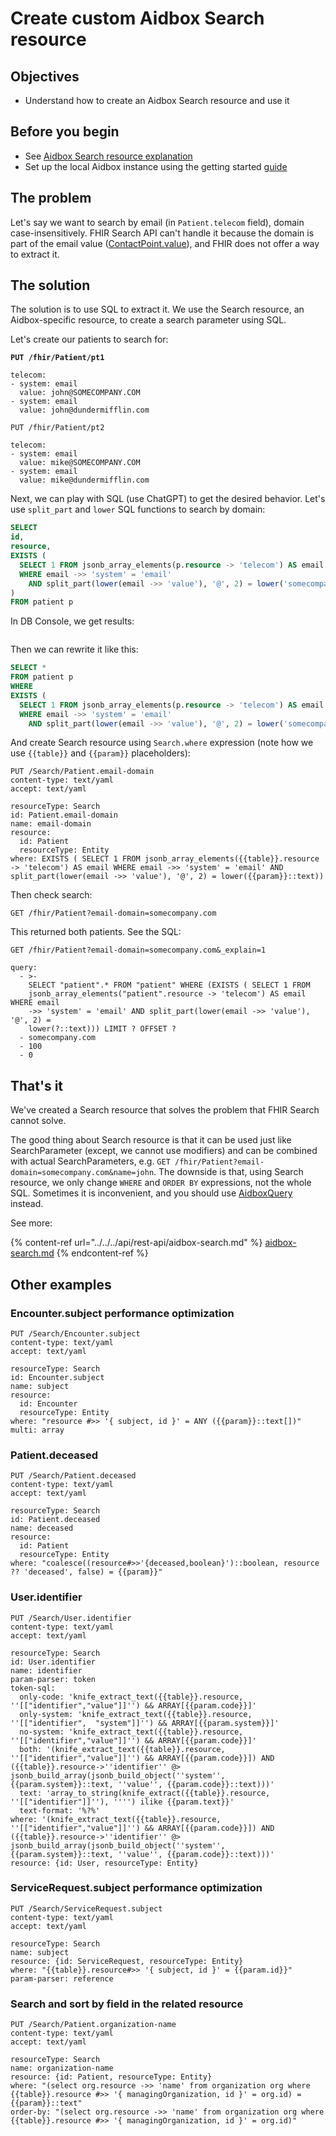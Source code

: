 # Create custom Aidbox Search resource

## Objectives <a href="#objectives" id="objectives"></a>

* Understand how to create an Aidbox Search resource and use it

## Before you begin <a href="#before-you-begin" id="before-you-begin"></a>

* See [Aidbox Search resource explanation](../../../api/rest-api/aidbox-search.md#search-resource)
* Set up the local Aidbox instance using the getting started [guide](../../../getting-started/run-aidbox-locally.md)

## The problem

Let's say we want to search by email (in `Patient.telecom` field), domain case-insensitively. FHIR Search API can't handle it because the domain is part of the email value ([ContactPoint.value](https://hl7.org/fhir/R4/datatypes.html#ContactPoint)), and FHIR does not offer a way to extract it.

## The solution

The solution is to use SQL to extract it. We use the Search resource, an Aidbox-specific resource, to create a search parameter using SQL.

Let's create our patients to search for:

<pre><code><strong>PUT /fhir/Patient/pt1
</strong>
telecom:
- system: email
  value: john@SOMECOMPANY.COM
- system: email
  value: john@dundermifflin.com
</code></pre>

```
PUT /fhir/Patient/pt2

telecom:
- system: email
  value: mike@SOMECOMPANY.COM
- system: email
  value: mike@dundermifflin.com
```

Next, we can play with SQL (use ChatGPT) to get the desired behavior. Let's use `split_part` and `lower` SQL functions to search by domain:

```sql
SELECT
id,
resource,
EXISTS (
  SELECT 1 FROM jsonb_array_elements(p.resource -> 'telecom') AS email
  WHERE email ->> 'system' = 'email'
    AND split_part(lower(email ->> 'value'), '@', 2) = lower('somecompany.com')
)
FROM patient p
```

In DB Console, we get results:

<figure><img src="../../../../.gitbook/assets/image (1).png" alt=""><figcaption></figcaption></figure>

Then we can rewrite it like this:

```sql
SELECT *
FROM patient p
WHERE
EXISTS (
  SELECT 1 FROM jsonb_array_elements(p.resource -> 'telecom') AS email
  WHERE email ->> 'system' = 'email'
    AND split_part(lower(email ->> 'value'), '@', 2) = lower('somecompany.com'))
```

And create Search resource using `Search.where` expression (note how we use `{{table}}` and `{{param}}` placeholders):

```
PUT /Search/Patient.email-domain
content-type: text/yaml
accept: text/yaml

resourceType: Search
id: Patient.email-domain
name: email-domain
resource:
  id: Patient
  resourceType: Entity
where: EXISTS ( SELECT 1 FROM jsonb_array_elements({{table}}.resource -> 'telecom') AS email WHERE email ->> 'system' = 'email' AND split_part(lower(email ->> 'value'), '@', 2) = lower({{param}}::text))
```

Then check search:

```
GET /fhir/Patient?email-domain=somecompany.com
```

This returned both patients. See the SQL:

```
GET /fhir/Patient?email-domain=somecompany.com&_explain=1
```

```
query:
  - >-
    SELECT "patient".* FROM "patient" WHERE (EXISTS ( SELECT 1 FROM
    jsonb_array_elements("patient".resource -> 'telecom') AS email WHERE email
    ->> 'system' = 'email' AND split_part(lower(email ->> 'value'), '@', 2) =
    lower(?::text))) LIMIT ? OFFSET ? 
  - somecompany.com
  - 100
  - 0
```

## That's it

We've created a Search resource that solves the problem that FHIR Search cannot solve.

The good thing about Search resource is that it can be used just like SearchParameter (except, we cannot use modifiers) and can be combined with actual SearchParameters, e.g. `GET /fhir/Patient?email-domain=somecompany.com&name=john`. The downside is that, using Search resource, we only change `WHERE` and `ORDER BY` expressions, not the whole SQL. Sometimes it is inconvenient, and you should use [AidboxQuery](../../../api/rest-api/aidbox-search.md#aidboxquery) instead.

See more:

{% content-ref url="../../../api/rest-api/aidbox-search.md" %}
[aidbox-search.md](../../../api/rest-api/aidbox-search.md)
{% endcontent-ref %}

## Other examples

### Encounter.subject performance optimization

```
PUT /Search/Encounter.subject
content-type: text/yaml
accept: text/yaml

resourceType: Search
id: Encounter.subject
name: subject 
resource: 
  id: Encounter
  resourceType: Entity
where: "resource #>> '{ subject, id }' = ANY ({{param}}::text[])"
multi: array
```

### Patient.deceased

```
PUT /Search/Patient.deceased
content-type: text/yaml
accept: text/yaml

resourceType: Search
id: Patient.deceased
name: deceased
resource:
  id: Patient
  resourceType: Entity
where: "coalesce((resource#>>'{deceased,boolean}')::boolean, resource ?? 'deceased', false) = {{param}}"
```

### User.identifier

```
PUT /Search/User.identifier
content-type: text/yaml
accept: text/yaml

resourceType: Search
id: User.identifier
name: identifier
param-parser: token
token-sql:
  only-code: 'knife_extract_text({{table}}.resource, ''[["identifier","value"]]'') && ARRAY[{{param.code}}]'
  only-system: 'knife_extract_text({{table}}.resource, ''[["identifier",  "system"]]'') && ARRAY[{{param.system}}]'
  no-system: 'knife_extract_text({{table}}.resource, ''[["identifier","value"]]'') && ARRAY[{{param.code}}]'
  both: '(knife_extract_text({{table}}.resource, ''[["identifier","value"]]'') && ARRAY[{{param.code}}]) AND ({{table}}.resource->''identifier'' @> jsonb_build_array(jsonb_build_object(''system'', {{param.system}}::text, ''value'', {{param.code}}::text)))'
  text: 'array_to_string(knife_extract({{table}}.resource, ''[["identifier"]]''), '''') ilike {{param.text}}'
  text-format: '%?%'
where: '(knife_extract_text({{table}}.resource, ''[["identifier","value"]]'') && ARRAY[{{param.code}}]) AND ({{table}}.resource->''identifier'' @> jsonb_build_array(jsonb_build_object(''system'', {{param.system}}::text, ''value'', {{param.code}}::text)))'
resource: {id: User, resourceType: Entity}
```

### ServiceRequest.subject performance optimization

```
PUT /Search/ServiceRequest.subject
content-type: text/yaml
accept: text/yaml

resourceType: Search
name: subject
resource: {id: ServiceRequest, resourceType: Entity}
where: "{{table}}.resource#>> '{ subject, id }' = {{param.id}}"
param-parser: reference
```

### Search and sort by field in the related resource

```
PUT /Search/Patient.organization-name
content-type: text/yaml
accept: text/yaml

resourceType: Search
name: organization-name
resource: {id: Patient, resourceType: Entity}
where: "(select org.resource ->> 'name' from organization org where {{table}}.resource #>> '{ managingOrganization, id }' = org.id) = {{param}}::text"
order-by: "(select org.resource ->> 'name' from organization org where {{table}}.resource #>> '{ managingOrganization, id }' = org.id)"
```
